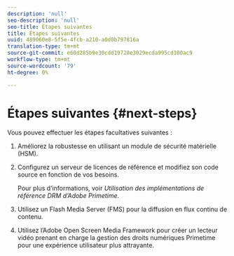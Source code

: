 ```yaml
---
description: 'null'
seo-description: 'null'
seo-title: Étapes suivantes
title: Étapes suivantes
uuid: 489060e8-5f5e-4fcb-a210-a0d0b797816a
translation-type: tm+mt
source-git-commit: e60d285b9e30cdd19728e3029ecda995cd100ac9
workflow-type: tm+mt
source-wordcount: '79'
ht-degree: 0%

---
```



# Étapes suivantes {#next-steps}

Vous pouvez effectuer les étapes facultatives suivantes :
1. Améliorez la robustesse en utilisant un module de sécurité matérielle (HSM).
1. Configurez un serveur de licences de référence et modifiez son code source en fonction de vos besoins.

   Pour plus d’informations, voir *Utilisation des implémentations de référence DRM d’Adobe Primetime.*
1. Utilisez un Flash Media Server (FMS) pour la diffusion en flux continu de contenu.
1. Utilisez l’Adobe Open Screen Media Framework pour créer un lecteur vidéo prenant en charge la gestion des droits numériques Primetime pour une expérience utilisateur plus attrayante.
